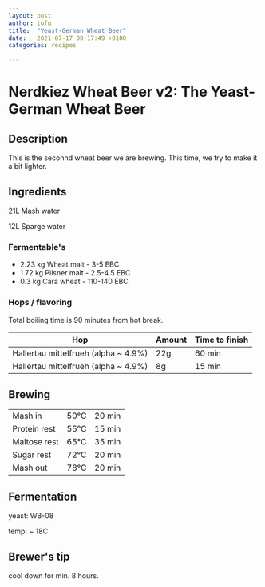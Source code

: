 ```yaml
---
layout: post
author: tofu
title:  "Yeast-German Wheat Beer"
date:   2021-07-17 00:17:49 +0100
categories: recipes

---
```


# Nerdkiez Wheat Beer v2: The Yeast-German Wheat Beer


## Description

This is the seconnd wheat beer we are brewing. This time, we try to make it a bit lighter.

## Ingredients

21L Mash water

12L Sparge water


### Fermentable's


- 2.23 kg Wheat malt - 3-5 EBC
- 1.72 kg Pilsner malt - 2.5-4.5 EBC
- 0.3 kg Cara wheat - 110-140 EBC

### Hops / flavoring

Total boiling time is 90 minutes from hot break.

|Hop                                      |Amount| Time to finish |
|-----------------------------------------|------|----------------|
|Hallertau mittelfrueh (alpha ~ 4.9%)     |22g   |60 min          |
|Hallertau mittelfrueh (alpha ~ 4.9%)     |8g   |15 min          |



## Brewing

|       |         |        |
|-------|---------|--------|
|Mash in  | 50°C    |20 min|
|Protein rest|55°C  |15 min| 
|Maltose rest|65°C  |35 min|
|Sugar rest|72°C    |20 min|
|Mash out  |78°C    |20 min|

## Fermentation

yeast: WB-08

temp: ~ 18C

## Brewer's tip

cool down for min. 8 hours.
